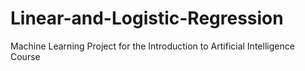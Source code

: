 # Linear-and-Logistic-Regression
Machine Learning Project for the Introduction to Artificial Intelligence Course
